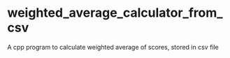 # weighted_average_calculator_from_csv
A cpp program to calculate weighted average of scores, stored in csv file

